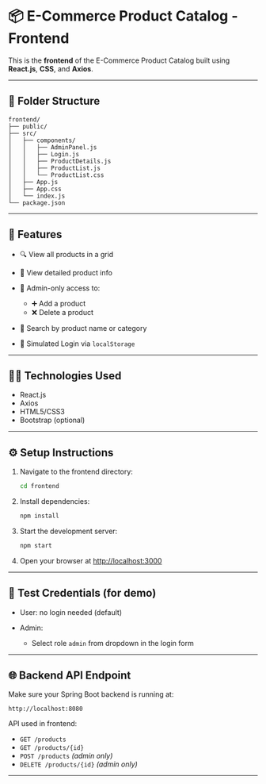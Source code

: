 # 📦 E-Commerce Product Catalog - Frontend

This is the **frontend** of the E-Commerce Product Catalog built using **React.js**, **CSS**, and **Axios**.

---

## 📁 Folder Structure

```
frontend/
├── public/
├── src/
│   ├── components/
│   │   ├── AdminPanel.js
│   │   ├── Login.js
│   │   ├── ProductDetails.js
│   │   ├── ProductList.js
│   │   └── ProductList.css
│   ├── App.js
│   ├── App.css
│   └── index.js
└── package.json
```

---

## 🚀 Features

* 🔍 View all products in a grid
* 📄 View detailed product info
* 🔐 Admin-only access to:

  * ➕ Add a product
  * ❌ Delete a product
* 🔎 Search by product name or category
* 🧠 Simulated Login via `localStorage`

---

## 🧑‍💻 Technologies Used

* React.js
* Axios
* HTML5/CSS3
* Bootstrap (optional)

---

## ⚙️ Setup Instructions

1. Navigate to the frontend directory:

   ```bash
   cd frontend
   ```

2. Install dependencies:

   ```bash
   npm install
   ```

3. Start the development server:

   ```bash
   npm start
   ```

4. Open your browser at [http://localhost:3000](http://localhost:3000)

---

## 🧪 Test Credentials (for demo)

* User: no login needed (default)
* Admin:

  * Select role `admin` from dropdown in the login form

---

## 🌐 Backend API Endpoint

Make sure your Spring Boot backend is running at:

```
http://localhost:8080
```

API used in frontend:

* `GET /products`
* `GET /products/{id}`
* `POST /products` *(admin only)*
* `DELETE /products/{id}` *(admin only)*

---


